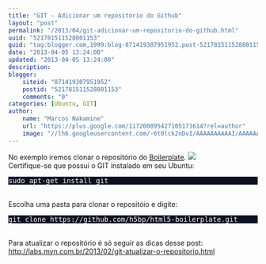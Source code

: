 ```yaml
---
title: "GIT - Adicionar um repositório do Github"
layout: "post"
permalink: "/2013/04/git-adicionar-um-repositorio-do-github.html"
uuid: "521781511528801153"
guid: "tag:blogger.com,1999:blog-871419307951952.post-521781511528801153"
date: "2013-04-05 13:24:00"
updated: "2013-04-05 13:24:00"
description: 
blogger:
    siteid: "871419307951952"
    postid: "521781511528801153"
    comments: "0"
categories: [Ubuntu, GIT]
author: 
    name: "Marcos Nakamine"
    url: "https://plus.google.com/117200895427105171614?rel=author"
    image: "//lh6.googleusercontent.com/-6t0lck2nDvI/AAAAAAAAAAI/AAAAAAAAOBw/_9ON3AiIr48/s32-c/photo.jpg"
---
```


<div class="css-full-post-content js-full-post-content">
No exemplo iremos clonar o repositório do <a href="https://github.com/h5bp/html5-boilerplate" target="_blank">Boilerplate</a>. <img border="0" src="http://2.bp.blogspot.com/-NCZPwTym6rA/UVBRWX3c35I/AAAAAAAANlQ/Z6Q1TnUE2Zc/s320/git-boilerplate.png" /><br />Certifique-se que possui o GIT instalado em seu Ubuntu: <br /><pre style="background: #0c1021; color: #f8f8f8;">sudo apt-get install git<br /></pre><br />Escolha uma pasta para clonar o repositóio e digite: <br /><pre style="background: #0c1021; color: #f8f8f8;">git clone https://github.com/h5bp/html5-boilerplate.git<br /></pre><br />Para atualizar o repositório é só seguir as dicas desse post: <a href="http://labs.myn.com.br/2013/02/git-atualizar-o-repositorio.html">http://labs.myn.com.br/2013/02/git-atualizar-o-repositorio.html</a>
</div>